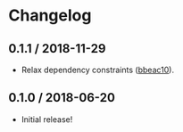 # Changelog

## 0.1.1 / 2018-11-29

- Relax dependency constraints ([bbeac10](https://github.com/jgarber623/jekyll-netlify-redirects/commit/bbeac10)).

## 0.1.0 / 2018-06-20

- Initial release!
